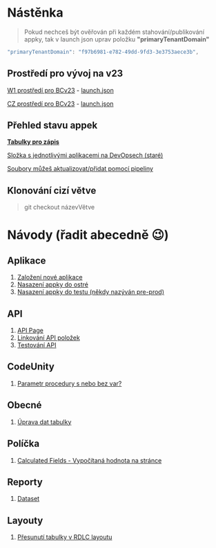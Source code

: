 # Nástěnka 
> Pokud nechceš být ověřován při každém stahování/publikování appky, tak v launch json uprav položku **"primaryTenantDomain"**
``` csharp
"primaryTenantDomain": "f97b6981-e782-49dd-9fd3-3e3753aece3b",
```
## Prostředí pro vývoj na v23
[W1 prostředí pro BCv23](https://junior23compatibilityw1.dev.navertica.com/BC?tenant=default) - [launch.json](Compatibility/launchW1.json)

[CZ prostředí pro BCv23](https://Junior23CompatibilityCZ.dev.navertica.com/BC?tenant=default) - [launch.json](Compatibility/launchCZ.json)

## Přehled stavu appek
[**Tabulky pro zápis**](StatusBadge)


[Složka s jednotlivými aplikacemi na DevOpsech (staré)](https://navertica.visualstudio.com/BusinessCentral/_wiki/wikis/BusinessCentral.wiki?pagePath=/Compatibility&wikiVersion=GBwikiMaster)

[Soubory můžeš aktualizovat/přidat pomocí pipeliny](https://navertica.visualstudio.com/BusinessCentral/_build?definitionId=1914&_a=summary)

## Klonování cizí větve
> git checkout názevVětve

# Návody (řadit abecedně &#x1F609;)

## Aplikace
1. [Založení nové aplikace](Apps/Create_App.md)
2. [Nasazení appky do ostré](Apps/App_to_prod.md)
3. [Nasazení appky do testu (někdy nazýván pre-prod)](Apps/App_to_preprod.md)
   
## API
1. [API Page](API/API%20page.md)
2. [Linkování API položek](API/Linkovani%20api%20polozek.md)
3. [Testování API](API/Testovani%20API.md)

## CodeUnity
1. [Parametr procedury s nebo bez var?](Codeunit/Parametr%20procedury%20s%20var%20nebo%20bez%20var.md)

## Obecné
1. [Úprava dat tabulky](General/RecordAdjs.md)

## Políčka
1. [Calculated Fields - Vypočítaná hodnota na stránce](Fields/Vypocitana%20hodnota%20na%20page.md)

## Reporty
1. [Dataset](Reports/Dataset.md)

## Layouty
1. [Přesunutí tabulky v RDLC layoutu](Reports/Layouts/RDLC/Přesunutí%20bloku.md)
   
